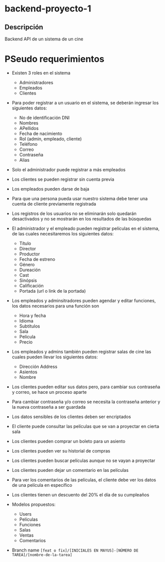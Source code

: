 # backend-proyecto-1

## Descripción

Backend API de un sistema de un cine

# PSeudo requerimientos

- Existen 3 roles en el sistema

  - Administradores
  - Empleados
  - Clientes

- Para poder registrar a un usuario en el sistema, se deberán ingresar los siguientes datos:

  - No de identificación DNI
  - Nombres
  - APellidos
  - Fecha de nacimiento
  - Rol (admin, empleado, cliente)
  - Teléfono
  - Correo
  - Contraseña
  - Alias

- Solo el administrador puede registrar a más empleados
- Los clientes se pueden registrar sin cuenta previa
- Los empleados pueden darse de baja
- Para que una persona pueda usar nuestro sistema debe tener una cuenta de cliente previamente registrada
- Los registros de los usuarios no se eliminarán solo quedarán desactivados y no se mostrarán en los resultados de las búsquedas
- El administrador y el empleado pueden registrar películas en el sistema, de las cuales necesitaremos los siguientes datos:

  - Título
  - Director
  - Productor
  - Fecha de estreno
  - Género
  - Dureación
  - Cast
  - Sinópsis
  - Calificación
  - Portada (url o link de la portada)

- Los empleados y adminsitradores pueden agendar y editar funciones, los datos necesarios para una función son

  - Hora y fecha
  - Idioma
  - Subtítulos
  - Sala
  - Película
  - Precio

- Los empleados y admins también pueden registrar salas de cine las cuales pueden llevar los siguientes datos:

  - Dirección Address
  - Asientos
  - Nombre

- Los clientes pueden editar sus datos pero, para cambiar sus contraseña y correo, se hace un proceso aparte
- Para cambiar contraseña y/o correo se necesita la contraseña anterior y la nueva contraseña a ser guardada

- Los datos sensibles de los clientes deben ser encriptados
- El cliente puede consultar las películas que se van a proyectar en cierta sala
- Los clientes pueden comprar un boleto para un asiento
- Los clientes pueden ver su historial de compras
- Los clientes pueden buscar películas aunque no se vayan a proyectar
- Los clientes pueden dejar un comentario en las películas
- Para ver los comentarios de las películas, el cliente debe ver los datos de una película en específico
- Los clientes tienen un descuento del 20% el día de su cumpleaños

- Modelos propuestos:

  - Users
  - Películas
  - Funciones
  - Salas
  - Ventas
  - Comentarios

- Branch name
  `[feat o fix]/[INICIALES EN MAYUS]-[NÚMERO DE TAREA]/[nombre-de-la-tarea]`
